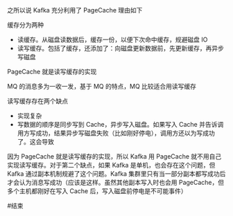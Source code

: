 之所以说  Kafka 充分利用了  PageCache 理由如下

缓存分为两种

- 读缓存。从磁盘读数据后，缓存一份，以便下次命中缓存，规避磁盘 IO
- 读写缓存。包括了缓存，还添加了：向磁盘更新数据前，先更新缓存，再异步写磁盘

PageCache 就是读写缓存的实现

MQ 的消息多为一收一发，基于 MQ 的特点，MQ 比较适合用读写缓存

读写缓存存在两个缺点

- 实现复杂
- 写数据的顺序是同步写到 Cache，异步写入磁盘。如果写入 Cache 并告诉调用方写成功，结果异步写磁盘失败（比如刚好停电），调用方还以为写成功了。这会导致

因为 PageCache 就是读写缓存的实现，所以 Kafka 用 PageCache 就不用自己实现读写缓存。对于第二个缺点，如果 Kafka 是单机，也会存在这个问题，但 Kafka 通过副本机制规避了这个问题。Kafka 集群里只有当一部分副本都写成功后才会认为消息写成功（应该是这样。虽然其他副本写入时也会用 PageCache，但多个主机都刚好在写入 Cache 后，写入磁盘前停电是不可能事件）

#结束 